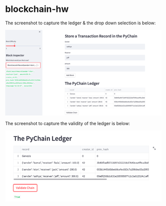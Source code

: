 # blockchain-hw

The screenshot to capture the ledger & the drop down selection is below:

![Ledger](images/ledger.png)

The screenshot to capture the validity of the ledger is below:

![Validity](images/validity.png)